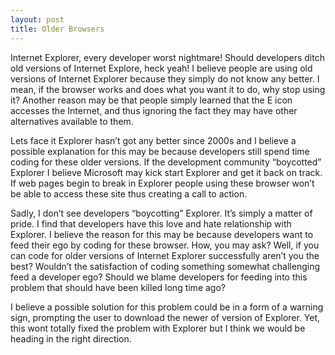 ```yaml
---
layout: post
title: Older Browsers
---
```


Internet Explorer, every developer worst nightmare! Should developers ditch old versions of Internet Explore, heck yeah! I believe people are using old versions of Internet Explorer because they simply do not know any better. I mean, if the browser works and does what you want it to do, why stop using it? Another reason may be that people simply learned that the E icon accesses the Internet, and thus ignoring the fact they may have other alternatives available to them. 

Lets face it Explorer hasn’t got any better since 2000s and I believe a possible explanation for this may be because developers still spend time coding for these older versions.  If the development community “boycotted” Explorer I believe Microsoft may kick start Explorer and get it back on track. If web pages begin to break in Explorer people using these browser won’t be able to access these site thus creating a call to action. 

Sadly, I don’t see developers “boycotting” Explorer. It’s simply a matter of pride. I find that developers have this love and hate relationship with Explorer. I believe the reason for this may be because developers want to feed their ego by coding for these browser. How, you may ask? Well, if you can code for older versions of Internet Explorer successfully aren’t you the best? Wouldn’t the satisfaction of coding something somewhat challenging feed a developer ego?  Should we blame developers for feeding into this problem that should have been killed long time ago?

I believe a possible solution for this problem could be in a form of a warning sign, prompting the user to download the newer of version of Explorer. Yet, this wont totally fixed the problem with Explorer but I think we would be heading in the right direction. 

